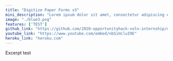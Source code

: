 ```yaml
---
title: "Digitize Paper Forms v3"
mini_description: "Lorem ipsum dolor sit amet, consectetur adipiscing elit, sed do eiusmod tempor incididunt ut labore et dolore magna aliqua. Ut enim ad minim veniam, quis nostrud exercitation ullamco laboris nisi ut aliquip ex ea commodo consequat."
image: "./blue3.png"
features: ['TEST']
github_link: "https://github.com/2020-opportunityhack-voln-internship/opportunityhack.io"
youtube_link: "https://www.youtube.com/embed/nbSiHcluI9E"
heroku_link: "heroku.com"
---
```

Excerpt test
